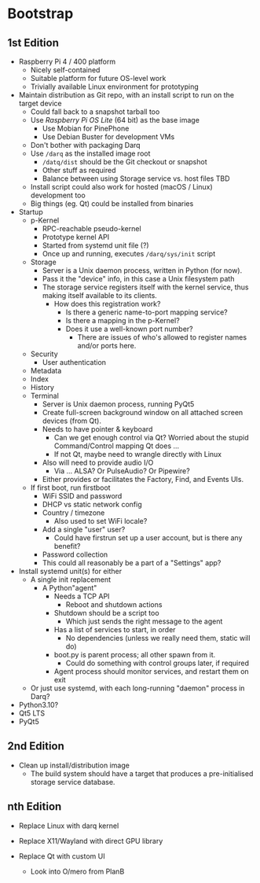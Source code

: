 # Bootstrap

## 1st Edition

 * Raspberry Pi 4 / 400 platform
   * Nicely self-contained
   * Suitable platform for future OS-level work
   * Trivially available Linux environment for prototyping
 * Maintain distribution as Git repo, with an install script to run on
   the target device
   * Could fall back to a snapshot tarball too 
   * Use *Raspberry Pi OS Lite* (64 bit) as the base image
     * Use Mobian for PinePhone
     * Use Debian Buster for development VMs
   * Don't bother with packaging Darq
   * Use `/darq` as the installed image root
     * `/datq/dist` should be the Git checkout or snapshot
     * Other stuff as required
     * Balance between using Storage service vs. host files TBD
   * Install script could also work for hosted (macOS / Linux)
     development too
   * Big things (eg. Qt) could be installed from binaries
 * Startup
   * p-Kernel
     * RPC-reachable pseudo-kernel
     * Prototype kernel API
     * Started from systemd unit file (?)
     * Once up and running, executes `/darq/sys/init` script
   * Storage
     * Server is a Unix daemon process, written in Python (for now).
     * Pass it the "device" info, in this case a Unix filesystem path
     * The storage service registers itself with the kernel service, thus
       making itself available to its clients.
       * How does this registration work?
         * Is there a generic name-to-port mapping service?
         * Is there a mapping in the p-Kernel?
         * Does it use a well-known port number?
           * There are issues of who's allowed to register names
             and/or ports here.
   * Security
     * User authentication  
   * Metadata
   * Index
   * History
   * Terminal
     * Server is Unix daemon process, running PyQt5
     * Create full-screen background window on all attached screen
       devices (from Qt).
     * Needs to have pointer & keyboard
       * Can we get enough control via Qt?  Worried about the stupid
         Command/Control mapping Qt does ...
       * If not Qt, maybe need to wrangle directly with Linux
     * Also will need to provide audio I/O
       * Via ... ALSA?  Or PulseAudio?  Or Pipewire?
     * Either provides or facilitates the Factory, Find, and Events
       UIs.
   * If first boot, run firstboot
     * WiFi SSID and password
     * DHCP vs static network config
     * Country / timezone
       * Also used to set WiFi locale?
     * Add a single "user" user?
       * Could have firstrun set up a user account, but is there any
         benefit?
     * Password collection
     * This could all reasonably be a part of a "Settings" app?
 * Install systemd unit(s) for either
   * A single init replacement
     * A Python"agent"
       * Needs a TCP API
         * Reboot and shutdown actions
       * Shutdown should be a script too
         * Which just sends the right message to the agent
       * Has a list of services to start, in order
         * No dependencies (unless we really need them, static will do)
       * boot.py is parent process; all other spawn from it.
         * Could do something with control groups later, if required
       * Agent process should monitor services, and restart them on exit
   * Or just use systemd, with each long-running "daemon" process in Darq?
 * Python3.10?
 * Qt5 LTS
 * PyQt5


## 2nd Edition

 * Clean up install/distribution image
   * The build system should have a target that produces a
     pre-initialised storage service database.


## nth Edition

 * Replace Linux with darq kernel

 * Replace X11/Wayland with direct GPU library
 * Replace Qt with custom UI
   * Look into O/mero from PlanB
